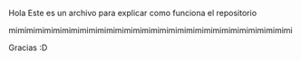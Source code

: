 Hola
Este es un archivo para explicar como funciona el repositorio

mimimimimimimimimimimimimimimimimimimimimimimimimimimimimimimimi

Gracias :D
